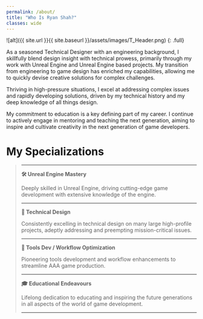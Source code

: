```yaml
---
permalink: /about/
title: "Who Is Ryan Shah?"
classes: wide
---
```


![alt]({{ site.url }}{{ site.baseurl }}/assets/images/T_Header.png)
{: .full}

As a seasoned Technical Designer with an engineering background, I skillfully blend design insight with technical prowess, primarily through my work with Unreal Engine and Unreal Engine based projects. My transition from engineering to game design has enriched my capabilities, allowing me to quickly devise creative solutions for complex challenges.

Thriving in high-pressure situations, I excel at addressing complex issues and rapidly developing solutions, driven by my technical history and my deep knowledge of all things design.

My commitment to education is a key defining part of my career. I continue to actively engage in mentoring and teaching the next generation, aiming to inspire and cultivate creativity in the next generation of game developers.

# My Specializations
> ---
> **🛠️ Unreal Engine Mastery**
>
> Deeply skilled in Unreal Engine, driving cutting-edge game development with extensive knowledge of the engine.
>
> ---
>
> **📐 Technical Design**
>
> Consistently excelling in technical design on many large high-profile projects, adeptly addressing and preempting mission-critical issues.
>
> ---
>
> **🔧 Tools Dev / Workflow Optimization**
>
> Pioneering tools development and workflow enhancements to streamline AAA game production.
>
> ---
>
> **🎓 Educational Endeavours**
>
> Lifelong dedication to educating and inspiring the future generations in all aspects of the world of game development.
>
> ---